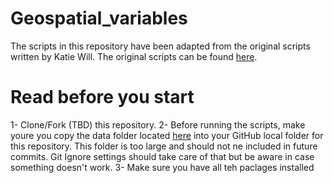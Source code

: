 # Geospatial_variables

The scripts in this repository have been adapted from the original scripts written by Katie Will. The original scripts can be found [here](https://github.com/smckever/geospatial_for_conus_waters). 

# Read before you start
1- Clone/Fork (TBD) this repository.
2- Before running the scripts, make youre you copy the data folder located [here]() into your GitHub local folder for this repository. This folder is too large and should not ne included in future commits. Git Ignore settings should take care of that but be aware in case something doesn't work. 
3- Make sure you have all teh paclages installed
